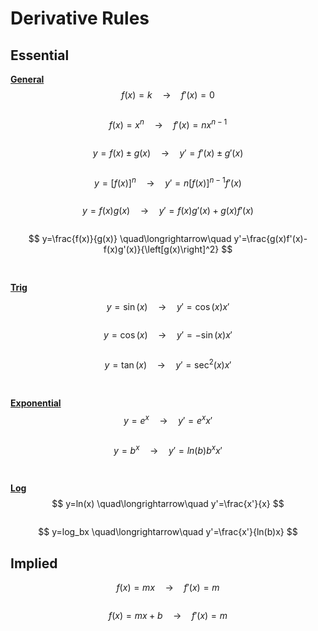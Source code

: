 # Derivative Rules

## Essential
<u>**General**</u>
$$
f(x)=k \quad\longrightarrow\quad f'(x)=0  
$$

<pre></pre>
$$
f(x)=x^n \quad\longrightarrow\quad f'(x)=nx^{n-1}
$$

<pre></pre>
$$
y=f(x)\pm g(x) \quad\longrightarrow\quad y'=f'(x)\pm g'(x) 
$$

<pre></pre>
$$
y=\left[f(x)\right]^n \quad\longrightarrow\quad y'=n\left[f(x)\right]^{n-1}f'(x) 
$$

<pre></pre>
$$
y=f(x)g(x) \quad\longrightarrow\quad y'=f(x)g'(x)+g(x)f'(x)
$$

<pre></pre>
$$
y=\frac{f(x)}{g(x)} \quad\longrightarrow\quad y'=\frac{g(x)f'(x)-f(x)g'(x)}{\left[g(x)\right]^2}  
$$


<pre>

</pre>
<u>**Trig**</u>

$$
y=\sin(x) \quad\longrightarrow\quad y'=\cos(x)x'
$$

<pre></pre>
$$
y=\cos(x) \quad\longrightarrow\quad y'=-\sin(x)x'
$$

<pre></pre>
$$
y=\tan(x) \quad\longrightarrow\quad y'=\sec^2(x)x' 
$$

<pre>

</pre>
<u>**Exponential**</u>
$$
y=e^x \quad\longrightarrow\quad y'=e^xx'  
$$

<pre></pre>
$$
y=b^x \quad\longrightarrow\quad y'=ln(b)b^xx'  
$$


<pre>

</pre>
<u>**Log**</u>
$$
y=ln(x) \quad\longrightarrow\quad y'=\frac{x'}{x}  
$$

<pre></pre>
$$
y=log_bx \quad\longrightarrow\quad y'=\frac{x'}{ln(b)x}  
$$

## Implied
$$
f(x)=mx \quad\longrightarrow\quad f'(x)=m  
$$

<pre></pre>
$$
f(x)=mx+b \quad\longrightarrow\quad f'(x)=m 
$$
